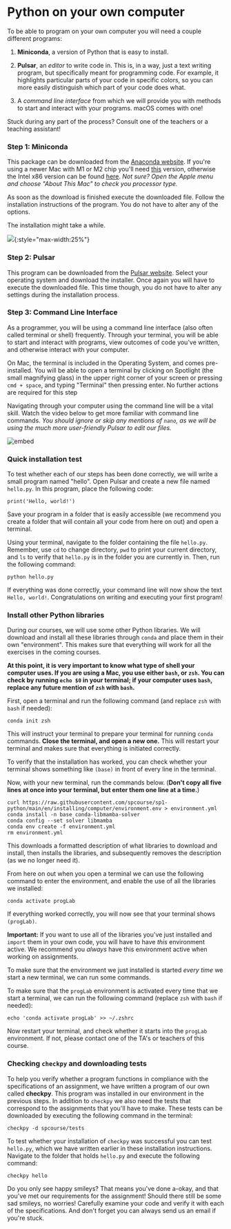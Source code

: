# Python on your own computer

To be able to program on your own computer you will need a couple different programs:

1. **Miniconda**, a version of Python that is easy to install.

2. **Pulsar**, an *editor* to write code in. This is, in a way, just a text writing program, but specifically meant for programming code. For example, it highlights particular parts of your code in specific colors, so you can more easily distinguish which part of your code does what.

3. A *command line interface* from which we will provide you with methods to start and interact with your programs. macOS comes with one!

Stuck during any part of the process? Consult one of the teachers or a teaching assistant!

### Step 1: Miniconda

This package can be downloaded from the [Anaconda website](https://docs.conda.io/en/latest/miniconda.html). If you're using a newer Mac with M1 or M2 chip you'll need [this](https://repo.anaconda.com/miniconda/Miniconda3-latest-MacOSX-arm64.pkg) version, otherwise the Intel x86 version can be found [here](https://repo.anaconda.com/miniconda/Miniconda3-latest-MacOSX-x86_64.pkg).
_Not sure? Open the Apple menu and choose "About This Mac" to check you processor type._

As soon as the download is finished execute the downloaded file. Follow the installation instructions of the program. You do not have to alter any of the options.

The installation might take a while.

![](../wait2.gif){:style="max-width:25%"}

### Step 2: Pulsar

This program can be downloaded from the [Pulsar website](https://pulsar-edit.dev/download.html#regular-releases). Select your operating system and download the installer. Once again you will have to execute the downloaded file. This time though, you do not have to alter any settings during the installation process.

### Step 3: Command Line Interface

As a programmer, you will be using a command line interface (also often called terminal or shell) frequently. Through your terminal, you will be able to start and interact with programs, view outcomes of code you've written, and otherwise interact with your computer.

On Mac, the terminal is included in the Operating System, and comes pre-installed. You will be able to open a terminal by clicking on Spotlight (the small magnifying glass) in the upper right corner of your screen or pressing `cmd + space`, and typing "Terminal" then pressing enter. No further actions are required for this step

Navigating through your computer using the command line will be a vital skill. Watch the video below to get more familiar with command line commands. _You should ignore or skip any mentions of `nano`, as we will be using the much more user-friendly Pulsar to edit our files._

![embed](https://www.youtube.com/embed/aKRYQsKR46I)

### Quick installation test

To test whether each of our steps has been done correctly, we will write a small program named "hello". Open Pulsar and create a new file named `hello.py`. In this program, place the following code:

    print('Hello, world!')

Save your program in a folder that is easily accessible (we recommend you create a folder that will contain all your code from here on out) and open a terminal.

Using your terminal, navigate to the folder containing the file `hello.py`. Remember, use `cd` to change directory, `pwd` to print your current directory, and `ls` to verify that `hello.py` is in the folder you are currently in. Then, run the following command:

    python hello.py

If everything was done correctly, your command line will now show the text `Hello, world!`. Congratulations on writing and executing your first program!

### Install other Python libraries

During our courses, we will use some other Python libraries. We will download and install all these libraries through `conda` and place them in their own "environment". This makes sure that everything will work for all the exercises in the coming courses.

**At this point, it is very important to know what type of shell your computer uses. If you are using a Mac, you use either `bash`, or `zsh`. You can check by running `echo $0` in your terminal; if your computer uses `bash`, replace any future mention of `zsh` with `bash`.**

First, open a terminal and run the following command (and replace `zsh` with `bash` if needed):

    conda init zsh

This will instruct your terminal to prepare your terminal for running `conda` commands. **Close the terminal, and open a new one.** This will restart your terminal and makes sure that everything is initiated correctly.

To verify that the installation has worked, you can check whether your terminal shows something like `(base)` in front of every line in the terminal.

Now, with your new terminal, run the commands below. (**Don't copy all five lines at once into your terminal, but enter them one line at a time.**)

    curl https://raw.githubusercontent.com/spcourse/sp1-python/main/en/installing/computer/environment.env > environment.yml
    conda install -n base conda-libmamba-solver
    conda config --set solver libmamba
    conda env create -f environment.yml
    rm environment.yml

This downloads a formatted description of what libraries to download and install, then installs the libraries, and subsequently removes the description (as we no longer need it).

From here on out when you open a terminal we can use the following command to enter the environment, and enable the use of all the libraries we installed:

    conda activate progLab

If everything worked correctly, you will now see that your terminal shows `(progLab)`.

**Important:** If you want to use all of the libraries you've just installed and `import` them in your own code, you will have to have *this* environment active. We recommend you *always* have this environment active when working on assignments.

To make sure that the environment we just installed is started _every time_ we start a new terminal, we can run some commands.

To make sure that the `progLab` environment is activated every time that we start a terminal, we can run the following command (replace `zsh` with `bash` if needed):

    echo 'conda activate progLab' >> ~/.zshrc

Now restart your terminal, and check whether it starts into the `progLab` environment. If not, please contact one of the TA's or teachers of this course.

### Checking `checkpy` and downloading tests

To help you verify whether a program functions in compliance with the specifications of an assignment, we have written a program of our own called **checkpy**. This program was installed in our environment in the previous steps. In addition to `checkpy` we also need the tests that correspond to the assignments that you'll have to make. These tests can be downloaded by executing the following command in the terminal:

    checkpy -d spcourse/tests

To test whether your installation of `checkpy` was successful you can test `hello.py`, which we have written earlier in these installation instructions. Navigate to the folder that holds `hello.py` and execute the following command:

    checkpy hello

Do you only see happy smileys? That means you've done a-okay, and that you've met our requirements for the assignment! Should there still be some sad smileys, no worries! Carefully examine your code and verify it with each of the specifications. And don't forget you can always send us an email if you're stuck.
